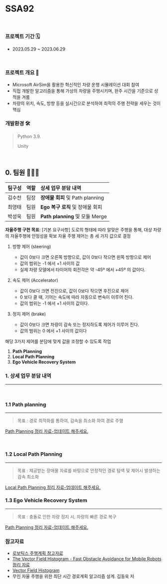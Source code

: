 # SSA92
<br>

### 프로젝트 기간 🗓️
- 2023.05.29 ~ 2023.06.29

<br>

### 프로젝트 개요 🌟
- Microsoft AirSim을 활용한 혁신적인 차량 운행 시뮬레이션 대회 참여
- 직접 개발한 알고리즘을 통해 가상의 차량을 주행시키며, 완주 시간을 기준으로 성적을 겨룸
- 차량의 위치, 속도, 방향 등을 실시간으로 분석하여 최적의 주행 전략을 세우는 것이 핵심

### 개발환경 🛠️
>
> Python 3.9.
> >
> Unity

<br>

## 0. 팀원 🧑‍🤝‍🧑

| 팀구성 | 역할 | 상세 업무 분담 내역|
|:---|:---|:---|
|김수찬|팀장| **장애물 회피** 및 Path planning |
|최영태|팀원| **Ego 복구 로직** 및 장애물 회피 |
|박성욱|팀원| **Path planning** 및 모듈 Merge|

**자율주행 구현 목표**: 
[기본 요구사항]
도로의 형태에 따라 알맞은 주행을 통해, 대상 차량의 자율주행에 안정성을 확보
자율 주행 제어는 총 세 가지 값으로 결정

1. 방향 제어 (steering)
   - 값이 0보다 크면 오른쪽 방향으로, 값이 0보다 작으면 왼쪽 방향으로 제어
   - 값의 범위는 -1 에서 +1 사이의 값
   - 실제 차량 모델에서 타이어의 회전각은 약 -45º 에서 +45º 의 값이다.
  
2. 속도 제어 (Accelerator)
   - 값이 0보다 크면 전진으로, 값이 0보다 작으면 후진으로 제어
   - 0 보다 클 때, 기어는 속도에 따라 자동으로 변속이 이루어 진다.
   - 값의 범위는 -1 에서 +1 사이의 값이다.

3. 정지 제어 (brake)
   - 값이 0보다 크면 차량이 감속 또는 정지하도록 제어가 이루어 진다.
   - 값의 범위는 0 에서 +1 사이의 값이다

해당 3가지 제어를 분담에 맞게 값을 조정할 수 있도록 작업
1. **Path Planning**
2. **Local Path Planning**
3. **Ego Vehicle Recovery System**

### 1. 상세 업무 분담 내역
---
<br>

### 1.1 **Path planning** 
---
> 목표 : 경로 최적화를 통하여, 감속을 최소화 하여 경로 주행


[Path Planning 정리 자료-업데이트 해주세요.]()

<br>

### 1.2 **Local Path Planning** 
---
> 목표 : 제공받는 장애물 자료를 바탕으로 안정적인 경로 탐색 및 제어시 발생하는 감속 최소화


[Local Path Planning 정리 자료-업데이트 해주세요.](./Bot_Python/DOCS/LocalPathPlanning.md)
<br>

### 1.3 **Ego Vehicle Recovery System** 
---
> 목표 : 충돌로 인한 차량 정지 시, 차량의 빠른 경로 복구


[Path Planning 정리 자료-업데이트 해주세요.]()
<br>

### 참고자료
- [로보틱스 주행계획 참고자료](https://github.com/AtsushiSakai/PythonRobotics)
- [The Vector Field Histogram - Fast Obstacle Avoidance for Mobile Robots 정리 자료](https://soohwan-justin.tistory.com/26)
- [Vector Field Histogram](https://www.mathworks.com/help/nav/ug/vector-field-histograms.html)
- 무인 자율 주행을 위한 최단 시간 경로계획 알고리즘 설계. 김동욱 저

